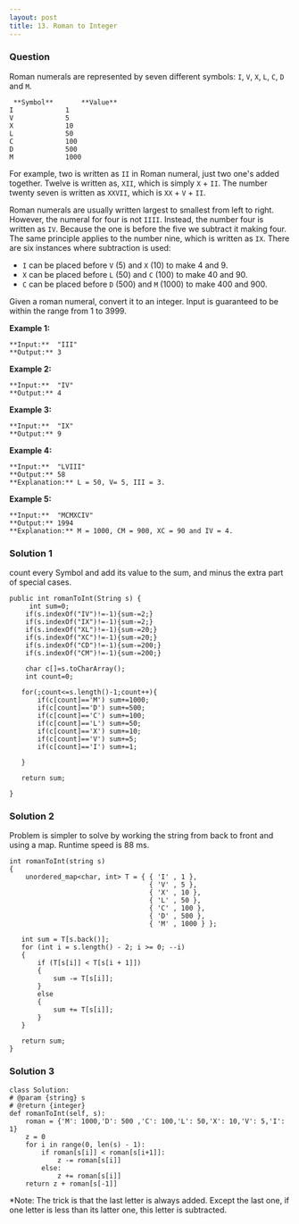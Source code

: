 ```yaml
---
layout: post
title: 13. Roman to Integer
---
```

### Question
Roman numerals are represented by seven different symbols: `I`, `V`, `X`, `L`,
`C`, `D` and `M`.

    
    
     **Symbol**       **Value**
    I             1
    V             5
    X             10
    L             50
    C             100
    D             500
    M             1000

For example, two is written as `II` in Roman numeral, just two one's added
together. Twelve is written as, `XII`, which is simply `X` \+ `II`. The number
twenty seven is written as `XXVII`, which is `XX` \+ `V` \+ `II`.

Roman numerals are usually written largest to smallest from left to right.
However, the numeral for four is not `IIII`. Instead, the number four is
written as `IV`. Because the one is before the five we subtract it making
four. The same principle applies to the number nine, which is written as `IX`.
There are six instances where subtraction is used:

  * `I` can be placed before `V` (5) and `X` (10) to make 4 and 9. 
  * `X` can be placed before `L` (50) and `C` (100) to make 40 and 90. 
  * `C` can be placed before `D` (500) and `M` (1000) to make 400 and 900.

Given a roman numeral, convert it to an integer. Input is guaranteed to be
within the range from 1 to 3999.

**Example 1:**

    
    
    **Input:**  "III"
    **Output:** 3

**Example 2:**

    
    
    **Input:**  "IV"
    **Output:** 4

**Example 3:**

    
    
    **Input:**  "IX"
    **Output:** 9

**Example 4:**

    
    
    **Input:**  "LVIII"
    **Output:** 58
    **Explanation:** L = 50, V= 5, III = 3.
    

**Example 5:**

    
    
    **Input:**  "MCMXCIV"
    **Output:** 1994
    **Explanation:** M = 1000, CM = 900, XC = 90 and IV = 4.

### Solution 1
count every Symbol and add its value to the sum, and minus the extra part of
special cases.

    
    
    public int romanToInt(String s) {
         int sum=0;
        if(s.indexOf("IV")!=-1){sum-=2;}
        if(s.indexOf("IX")!=-1){sum-=2;}
        if(s.indexOf("XL")!=-1){sum-=20;}
        if(s.indexOf("XC")!=-1){sum-=20;}
        if(s.indexOf("CD")!=-1){sum-=200;}
        if(s.indexOf("CM")!=-1){sum-=200;}
        
        char c[]=s.toCharArray();
        int count=0;
        
       for(;count<=s.length()-1;count++){
           if(c[count]=='M') sum+=1000;
           if(c[count]=='D') sum+=500;
           if(c[count]=='C') sum+=100;
           if(c[count]=='L') sum+=50;
           if(c[count]=='X') sum+=10;
           if(c[count]=='V') sum+=5;
           if(c[count]=='I') sum+=1;
           
       }
       
       return sum;
        
    }


### Solution 2
Problem is simpler to solve by working the string from back to front and using
a map. Runtime speed is 88 ms.

    
    
    int romanToInt(string s) 
    {
        unordered_map<char, int> T = { { 'I' , 1 },
                                       { 'V' , 5 },
                                       { 'X' , 10 },
                                       { 'L' , 50 },
                                       { 'C' , 100 },
                                       { 'D' , 500 },
                                       { 'M' , 1000 } };
                                       
       int sum = T[s.back()];
       for (int i = s.length() - 2; i >= 0; --i) 
       {
           if (T[s[i]] < T[s[i + 1]])
           {
               sum -= T[s[i]];
           }
           else
           {
               sum += T[s[i]];
           }
       }
       
       return sum;
    }


### Solution 3
    
    
    class Solution:
    # @param {string} s
    # @return {integer}
    def romanToInt(self, s):
        roman = {'M': 1000,'D': 500 ,'C': 100,'L': 50,'X': 10,'V': 5,'I': 1}
        z = 0
        for i in range(0, len(s) - 1):
            if roman[s[i]] < roman[s[i+1]]:
                z -= roman[s[i]]
            else:
                z += roman[s[i]]
        return z + roman[s[-1]]
    

*Note: The trick is that the last letter is always added. Except the last one, if one letter is less than its latter one, this letter is subtracted.



